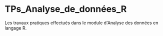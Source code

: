 # TPs_Analyse_de_données_R
Les travaux pratiques effectués dans le module d'Analyse des données en langage R.
